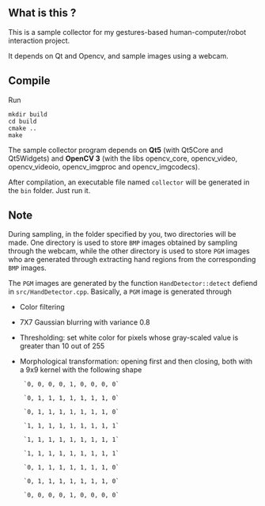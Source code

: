 ## What is this ?
This is a sample collector for my gestures-based human-computer/robot interaction project.

It depends on Qt and Opencv, and sample images using a webcam. 

## Compile
Run

    mkdir build
    cd build
    cmake ..
    make

The sample collector program depends on **Qt5** (with Qt5Core and Qt5Widgets) and **OpenCV 3** (with the libs opencv\_core, opencv\_video, opencv\_videoio, opencv\_imgproc and opencv\_imgcodecs).

After compilation, an executable file named `collector` will be generated in the `bin` folder. Just run it.

## Note
During sampling, in the folder specified by you, two directories will be made. One directory is used to store `BMP` images obtained by sampling through the webcam, while the other directory is used to store `PGM` images who are generated through extracting hand regions from the corresponding `BMP` images.

The `PGM` images are generated by the function `HandDetector::detect` defiend in `src/HandDetector.cpp`. Basically, a `PGM` image is generated through

- Color filtering
- 7X7 Gaussian blurring with variance 0.8
- Thresholding: set white color for pixels whose gray-scaled value is greater than 10 out of 255
- Morphological transformation: opening first and then closing, both with a 9x9 kernel with the following shape 

       `0, 0, 0, 0, 1, 0, 0, 0, 0`

       `0, 1, 1, 1, 1, 1, 1, 1, 0`

       `0, 1, 1, 1, 1, 1, 1, 1, 0`

       `1, 1, 1, 1, 1, 1, 1, 1, 1`

       `1, 1, 1, 1, 1, 1, 1, 1, 1`

       `1, 1, 1, 1, 1, 1, 1, 1, 1`

       `0, 1, 1, 1, 1, 1, 1, 1, 0`

       `0, 1, 1, 1, 1, 1, 1, 1, 0`

       `0, 0, 0, 0, 1, 0, 0, 0, 0`
